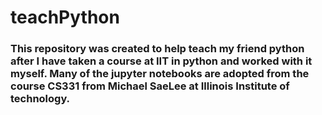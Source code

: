 # teachPython
### This repository was created to help teach my friend python after I have taken a course at IIT in python and worked with it myself. Many of the jupyter notebooks are adopted from the course CS331 from Michael SaeLee at Illinois Institute of technology. 
